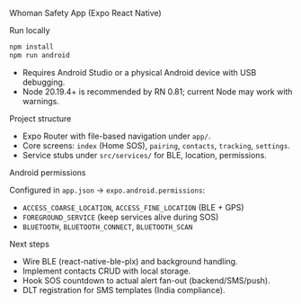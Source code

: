 Whoman Safety App (Expo React Native)

Run locally

```bash
npm install
npm run android
```

- Requires Android Studio or a physical Android device with USB debugging.
- Node 20.19.4+ is recommended by RN 0.81; current Node may work with warnings.

Project structure

- Expo Router with file-based navigation under `app/`.
- Core screens: `index` (Home SOS), `pairing`, `contacts`, `tracking`, `settings`.
- Service stubs under `src/services/` for BLE, location, permissions.

Android permissions

Configured in `app.json` → `expo.android.permissions`:

- `ACCESS_COARSE_LOCATION`, `ACCESS_FINE_LOCATION` (BLE + GPS)
- `FOREGROUND_SERVICE` (keep services alive during SOS)
- `BLUETOOTH`, `BLUETOOTH_CONNECT`, `BLUETOOTH_SCAN`

Next steps

- Wire BLE (react-native-ble-plx) and background handling.
- Implement contacts CRUD with local storage.
- Hook SOS countdown to actual alert fan-out (backend/SMS/push).
- DLT registration for SMS templates (India compliance).
